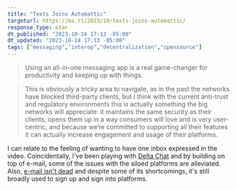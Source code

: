 ```yaml
---
title: "Texts Joins Automattic"
targeturl: https://ma.tt/2023/10/texts-joins-automattic/
response_type: star
dt_published: "2023-10-24 17:13 -05:00"
dt_updated: "2023-10-24 17:13 -05:00"
tags: ["messaging","interop","decentralization","opensource"]
---
```


> Using an all-in-one messaging app is a real game-changer for productivity and keeping up with things. 

> This is obviously a tricky area to navigate, as in the past the networks have blocked third-party clients, but I think with the current anti-trust and regulatory environments this is actually something the big networks will appreciate: it maintains the same security as their clients, opens them up in a way consumers will love and is very user-centric, and because we’re committed to supporting all their features it can actually increase engagement and usage of their platforms.

I can relate to the feeling of wanting to have one inbox expressed in the video. Coincidentally, I've been playing with [Delta Chat](https://delta.chat/) and by building on top of e-mail, some of the issues with the siloed platforms are alleviated. Also, [e-mail isn't dead](https://www.emailisnotdead.com/) and despite some of its shortcomings, it's still broadly used to sign up and sign into platforms. 